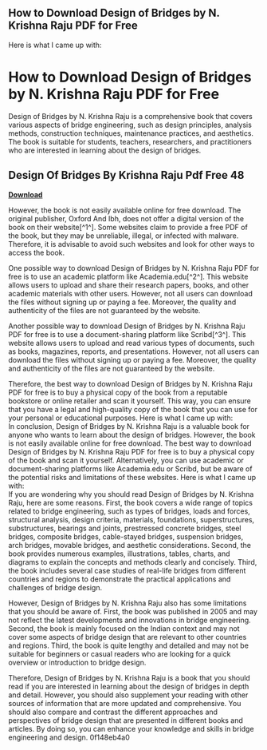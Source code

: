 ## How to Download Design of Bridges by N. Krishna Raju PDF for Free

  Here is what I came up with:  
# How to Download Design of Bridges by N. Krishna Raju PDF for Free
 
Design of Bridges by N. Krishna Raju is a comprehensive book that covers various aspects of bridge engineering, such as design principles, analysis methods, construction techniques, maintenance practices, and aesthetics. The book is suitable for students, teachers, researchers, and practitioners who are interested in learning about the design of bridges.
 
## Design Of Bridges By Krishna Raju Pdf Free 48


[**Download**](https://www.google.com/url?q=https%3A%2F%2Ftiurll.com%2F2tKD1O&sa=D&sntz=1&usg=AOvVaw26HASwNND5LW49TGw4s23G)

 
However, the book is not easily available online for free download. The original publisher, Oxford And Ibh, does not offer a digital version of the book on their website[^1^]. Some websites claim to provide a free PDF of the book, but they may be unreliable, illegal, or infected with malware. Therefore, it is advisable to avoid such websites and look for other ways to access the book.
 
One possible way to download Design of Bridges by N. Krishna Raju PDF for free is to use an academic platform like Academia.edu[^2^]. This website allows users to upload and share their research papers, books, and other academic materials with other users. However, not all users can download the files without signing up or paying a fee. Moreover, the quality and authenticity of the files are not guaranteed by the website.
 
Another possible way to download Design of Bridges by N. Krishna Raju PDF for free is to use a document-sharing platform like Scribd[^3^]. This website allows users to upload and read various types of documents, such as books, magazines, reports, and presentations. However, not all users can download the files without signing up or paying a fee. Moreover, the quality and authenticity of the files are not guaranteed by the website.
 
Therefore, the best way to download Design of Bridges by N. Krishna Raju PDF for free is to buy a physical copy of the book from a reputable bookstore or online retailer and scan it yourself. This way, you can ensure that you have a legal and high-quality copy of the book that you can use for your personal or educational purposes.
 Here is what I came up with:  
In conclusion, Design of Bridges by N. Krishna Raju is a valuable book for anyone who wants to learn about the design of bridges. However, the book is not easily available online for free download. The best way to download Design of Bridges by N. Krishna Raju PDF for free is to buy a physical copy of the book and scan it yourself. Alternatively, you can use academic or document-sharing platforms like Academia.edu or Scribd, but be aware of the potential risks and limitations of these websites.
 Here is what I came up with:  
If you are wondering why you should read Design of Bridges by N. Krishna Raju, here are some reasons. First, the book covers a wide range of topics related to bridge engineering, such as types of bridges, loads and forces, structural analysis, design criteria, materials, foundations, superstructures, substructures, bearings and joints, prestressed concrete bridges, steel bridges, composite bridges, cable-stayed bridges, suspension bridges, arch bridges, movable bridges, and aesthetic considerations. Second, the book provides numerous examples, illustrations, tables, charts, and diagrams to explain the concepts and methods clearly and concisely. Third, the book includes several case studies of real-life bridges from different countries and regions to demonstrate the practical applications and challenges of bridge design.
 
However, Design of Bridges by N. Krishna Raju also has some limitations that you should be aware of. First, the book was published in 2005 and may not reflect the latest developments and innovations in bridge engineering. Second, the book is mainly focused on the Indian context and may not cover some aspects of bridge design that are relevant to other countries and regions. Third, the book is quite lengthy and detailed and may not be suitable for beginners or casual readers who are looking for a quick overview or introduction to bridge design.
 
Therefore, Design of Bridges by N. Krishna Raju is a book that you should read if you are interested in learning about the design of bridges in depth and detail. However, you should also supplement your reading with other sources of information that are more updated and comprehensive. You should also compare and contrast the different approaches and perspectives of bridge design that are presented in different books and articles. By doing so, you can enhance your knowledge and skills in bridge engineering and design.
 0f148eb4a0
